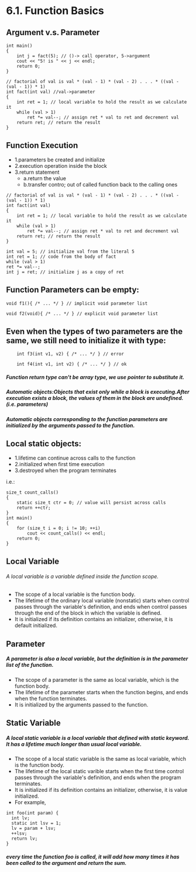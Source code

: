 # 6.1. Function Basics

## Argument v.s. Parameter
```
int main()					
{				
	int j = fact(5); // ()-> call operator, 5->argument	
	cout << "5! is " << j << endl;
	return 0;
}
```
```
// factorial of val is val * (val - 1) * (val - 2) . . . * ((val - (val - 1)) * 1)
int fact(int val) //val->parameter
{
	int ret = 1; // local variable to hold the result as we calculate it
	while (val > 1)
		ret *= val--; // assign ret * val to ret and decrement val
	return ret; // return the result
}
```


## Function Execution
* 1.parameters be created and initialize
* 2.execution operation inside the block
* 3.return statement
	* a.return the value
	* b.transfer contro; out of called function back to the calling ones


```
// factorial of val is val * (val - 1) * (val - 2) . . . * ((val - (val - 1)) * 1)
int fact(int val)
{
	int ret = 1; // local variable to hold the result as we calculate it
	while (val > 1)
		ret *= val--; // assign ret * val to ret and decrement val
	return ret; // return the result
}
```
```
int val = 5; // initialize val from the literal 5
int ret = 1; // code from the body of fact
while (val > 1)
ret *= val--;
int j = ret; // initialize j as a copy of ret
```

## Function Parameters can be empty:
```
void f1(){ /* ... */ } // implicit void parameter list
```
```
void f2(void){ /* ... */ } // explicit void parameter list
```

## Even when the types of two parameters are the same, we still need to initialize it with type:
```
	int f3(int v1, v2) { /* ... */ } // error
```
```
	int f4(int v1, int v2) { /* ... */ } // ok
```

##### Function return type can't be array type, we use pointer to substitute it.

##### Automatic objects:Objects that exist only while a block is executing.After execution exists a block, the values of them in the block are undefined.(i.e. parameters)
##### Automatic objects corresponding to the function parameters are initialized by the arguments passed to the function.

## Local static objects:
* 1.lifetime can continue across calls to the function
* 2.initialized when first time execution
* 3.destroyed when the program terminates

i.e.:
```
size_t count_calls()
{
	static size_t ctr = 0; // value will persist across calls
	return ++ctr;
}
int main()
{
	for (size_t i = 0; i != 10; ++i)
		cout << count_calls() << endl;
	return 0;
}
```
## Local Variable
###### A local variable is a variable defined inside the function scope.

* The scope of a local variable is the function body.
* The lifetime of the ordinary local variable (nonstatic) starts when control passes through the variable's definition, and ends when control passes through the end of the block in which the variable is defined.
* It is initialized if its definition contains an initializer, otherwise, it is default initialized.

## Parameter
##### A parameter is also a local variable, but the definition is in the parameter list of the function.

* The scope of a parameter is the same as local variable, which is the function body.
* The lifetime of the parameter starts when the function begins, and ends when the function terminates.
* It is initialized by the arguments passed to the function.

## Static Variable
##### A local static variable is a local variable that defined with static keyword. It has a lifetime much longer than usual local variable.

* The scope of a local static variable is the same as local variable, which is the function body.
* The lifetime of the local static varible starts when the first time control passes through the variable's definition, and ends when the program terminates.
* It is initialized if its definition contains an initializer, otherwise, it is value initialized.
* For example,
```
int foo(int param) {
  int lv;
  static int lsv = 1;
  lv = param + lsv;
  ++lsv;
  return lv;
}
```
##### every time the function foo is called, it will add how many times it has been called to the argument and return the sum.











